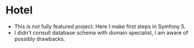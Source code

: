 Hotel
============

* This is not fully featured project. Here I make first steps in Symfony 5.
* I didn't consult database schema with domain specialist, I am aware of possibly drawbacks.